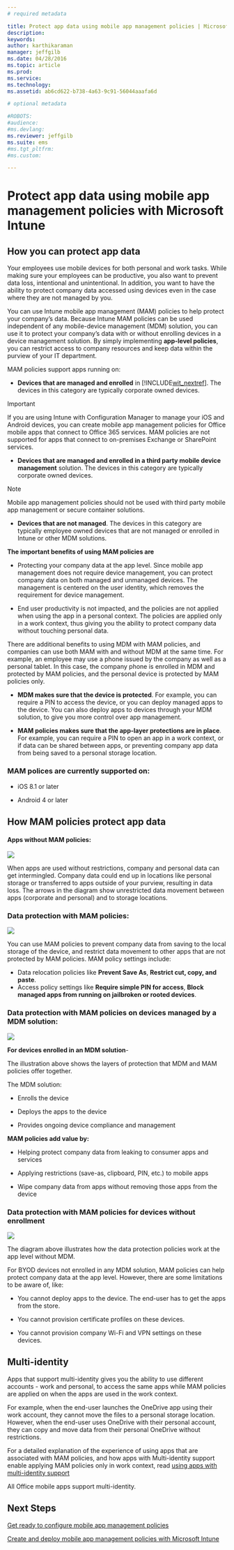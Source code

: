 ```yaml
---
# required metadata

title: Protect app data using mobile app management policies | Microsoft Intune
description:
keywords:
author: karthikaraman
manager: jeffgilb
ms.date: 04/28/2016
ms.topic: article
ms.prod:
ms.service:
ms.technology:
ms.assetid: ab6cd622-b738-4a63-9c91-56044aaafa6d

# optional metadata

#ROBOTS:
#audience:
#ms.devlang:
ms.reviewer: jeffgilb
ms.suite: ems
#ms.tgt_pltfrm:
#ms.custom:

---
```


# Protect app data using mobile app management policies with Microsoft Intune

## How you can protect app data
Your employees use mobile devices for both personal and work tasks.  While making sure your employees can be productive, you also want to prevent data loss, intentional and unintentional.  In addition, you want to have the ability to protect company data accessed using devices even in the case where they are not managed by you.

You can use Intune mobile app management (MAM) policies to help protect your company’s data. Because Intune MAM policies can be used independent of any mobile-device management (MDM) solution, you can use it to protect your company’s data with or without enrolling devices in a device management solution. By simply implementing **app-level policies**, you can restrict access to company resources and keep data within the purview of your IT department.

MAM policies support apps running on:

-   **Devices that are managed and enrolled** in [!INCLUDE[wit_nextref](../includes/wit_nextref_md.md)]. The devices in this category are typically corporate owned devices.

  > [!IMPORTANT]
  > If you are using Intune with Configuration Manager to manage your iOS and Android devices, you can create mobile app management policies for Office mobile apps that connect to Office 365 services. MAM policies are not supported for apps that connect to on-premises Exchange or SharePoint services.

-   **Devices that are managed and enrolled in a third party mobile device management**  solution.   The devices in this category are typically corporate owned devices.

  > [!NOTE]
  > Mobile app management policies should not be used with third party mobile app management  or secure container solutions.

-   **Devices that are not managed**.  The devices in this category are typically employee owned devices that are not managed or enrolled in Intune or other MDM solutions.

**The important benefits of using MAM policies are**

-   Protecting your company data at the app level.  Since mobile app management does not require device management, you can protect company data on both managed and unmanaged devices. The management is centered on the user identity, which removes the requirement for device management.

-   End user productivity is not impacted, and the policies are not applied when using the app in a personal context.  The policies are applied only in a work context, thus giving you the ability to protect company data without touching personal data.

There are additional benefits to using MDM with MAM  policies, and companies can use both MAM with and without MDM at the same time. For example, an employee may use a phone issued by the company as well as a personal tablet.  In this case, the company phone is enrolled in MDM and protected by MAM policies, and the personal device is protected by MAM policies only.

- **MDM makes sure that the device is protected**.  For example, you can require a PIN to access the device, or you can deploy managed apps to the device. You can also deploy apps to devices through your MDM solution, to give you more control over app management.

- **MAM policies makes sure that the app-layer protections are in place**. For example, you can require a PIN to open an app in a work context, or if data can be shared between apps, or preventing company app data from being saved to a personal storage location.


### MAM polices are currently supported on:
-   iOS 8.1 or later

-   Android 4 or later

##  How MAM policies protect app data

####  Apps without MAM policies:

![](../media/Apps_without_MAM_policies.png)

When apps are used without restrictions, company and personal data can get intermingled.  Company data could end up in locations like personal storage or transferred to apps outside of your  purview,  resulting in data loss. The arrows in the diagram show unrestricted data movement between apps (corporate and personal) and to storage locations.

### Data protection with MAM policies:

![](../media/Apps_with_mobile_app_policies.png)

You can use MAM policies to prevent company data from saving to the local storage of the device, and restrict data movement to other apps that are not protected by MAM policies. MAM policy settings include:
- Data relocation policies like
 **Prevent Save As**, **Restrict cut, copy, and paste**.
- Access policy settings like **Require simple PIN for access**, **Block managed apps from running on jailbroken or rooted devices**.

### Data protection with MAM policies on devices managed by a MDM solution:

![](../media/MAM_BYOD_November.png)

**For devices enrolled in an MDM solution**-

The illustration above shows the layers of protection that MDM and MAM policies offer together.

The MDM solution:

-   Enrolls the device

-   Deploys the apps to the device

-   Provides ongoing device compliance and management

**MAM policies add value by:**

-   Helping protect  company data from leaking to consumer apps and services

-   Applying restrictions (save-as, clipboard, PIN, etc.) to mobile apps

-   Wipe company data from apps without removing those apps from the device


### Data protection with MAM policies for devices without enrollment

![](../media/MAM_ManagedDevices_November.png)

The diagram above illustrates how the data protection policies work at the app level without MDM.

For BYOD devices not enrolled in any MDM solution, MAM policies can help protect company data at the app level.
However, there are some limitations to be aware of, like:

-   You cannot deploy apps to the device.  The end-user has to get the apps from the store.

-   You cannot provision certificate profiles on these devices.

-   You cannot provision company Wi-Fi and VPN settings on these devices.


## Multi-identity

Apps that support multi-identity gives you the ability to use different accounts - work and personal, to access the same apps while MAM policies are applied on when the apps are used in the work context.  

For example, when the end-user launches the OneDrive app using their work account, they cannot move the files to a personal storage location. However, when the end-user uses OneDrive with their personal account, they can copy and move data from their personal OneDrive without restrictions.  

For a detailed explanation of the experience of using apps that are associated with MAM policies, and how apps with Multi-identity support enable applying MAM policies only in work context, read [using apps with multi-identity support](end-user-experience-for-mam-enabled-apps-with-microsoft-intune.md#using-apps-with-multi-identity-support)

All Office mobile apps support multi-identity.

##  Next Steps
[Get ready to configure mobile app management policies](get-ready-to-configure-mobile-app-management-policies-with-microsoft-intune.md)

[Create and deploy mobile app management policies with Microsoft Intune](Create-and-deploy-mobile-app-management-policies-with-Microsoft-Intune.md)

